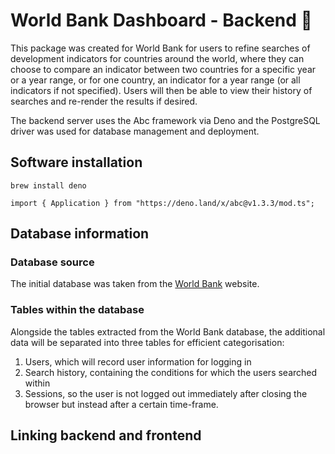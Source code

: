 # World Bank Dashboard - Backend 🥐

This package was created for World Bank for users to refine searches of development indicators for countries around the world, where they can choose to compare an indicator between two countries for a specific year or a year range, or for one country, an indicator for a year range (or all indicators if not specified). Users will then be able to view their history of searches and re-render the results if desired.

The backend server uses the Abc framework via Deno and the PostgreSQL driver was used for database management and deployment.

## Software installation

```
brew install deno

import { Application } from "https://deno.land/x/abc@v1.3.3/mod.ts";
```

## Database information

### Database source

The initial database was taken from the [World Bank](https://www.kaggle.com/datasets/kaggle/world-development-indicators) website.

### Tables within the database

Alongside the tables extracted from the World Bank database, the additional data will be separated into three tables for efficient categorisation:

1. Users, which will record user information for logging in
2. Search history, containing the conditions for which the users searched within
3. Sessions, so the user is not logged out immediately after closing the browser but instead after a certain time-frame.

## Linking backend and frontend
